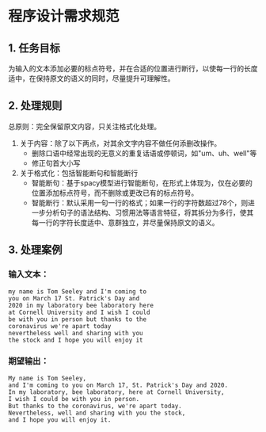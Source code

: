 # 程序设计需求规范

## 1. 任务目标

为输入的文本添加必要的标点符号，并在合适的位置进行断行，以使每一行的长度适中，在保持原文的语义的同时，尽量提升可理解性。

## 2. 处理规则

总原则：完全保留原文内容，只关注格式化处理。

1. 关于内容：除了以下两点，对其余文字内容不做任何添删改操作。
    - 删除口语中经常出现的无意义的重复话语或停顿词，如"um、uh、well"等
    - 修正句首大小写
2. 关于格式化：包括智能断句和智能断行
    - 智能断句：基于spacy模型进行智能断句，在形式上体现为，仅在必要的位置添加标点符号，而不删除或更改已有的标点符号。
    - 智能断行：默认采用一句一行的格式；如果一行的字符数超过78个，则进一步分析句子的语法结构、习惯用法等语言特征，将其拆分为多行，使其每一行的字符长度适中、意群独立，并尽量保持原文的语义。


## 3. 处理案例

### 输入文本：
```
my name is Tom Seeley and I'm coming to
you on March 17 St. Patrick's Day and
2020 in my laboratory bee laboratory here
at Cornell University and I wish I could
be with you in person but thanks to the
coronavirus we're apart today
nevertheless well and sharing with you
the stock and I hope you will enjoy it
```

### 期望输出：
```
My name is Tom Seeley,
and I'm coming to you on March 17, St. Patrick's Day and 2020.
In my laboratory, bee laboratory, here at Cornell University,
I wish I could be with you in person.
But thanks to the coronavirus, we're apart today.
Nevertheless, well and sharing with you the stock,
and I hope you will enjoy it.

```

